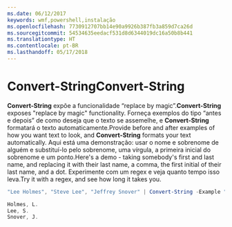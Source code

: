```yaml
---
ms.date: 06/12/2017
keywords: wmf,powershell,instalação
ms.openlocfilehash: 7730912707bb14e90a9926b387fb3a859d7ca26d
ms.sourcegitcommit: 54534635eedacf531d8d6344019dc16a50b8b441
ms.translationtype: HT
ms.contentlocale: pt-BR
ms.lasthandoff: 05/17/2018
---
```

# <a name="convert-string"></a><span data-ttu-id="52894-102">Convert-String</span><span class="sxs-lookup"><span data-stu-id="52894-102">Convert-String</span></span>
<span data-ttu-id="52894-103">**Convert-String** expõe a funcionalidade “replace by magic”.</span><span class="sxs-lookup"><span data-stu-id="52894-103">**Convert-String** exposes "replace by magic" functionality.</span></span> <span data-ttu-id="52894-104">Forneça exemplos do tipo “antes e depois” de como deseja que o texto se assemelhe, e **Convert-String** formatará o texto automaticamente.</span><span class="sxs-lookup"><span data-stu-id="52894-104">Provide before and after examples of how you want text to look, and **Convert-String** formats your text automatically.</span></span> <span data-ttu-id="52894-105">Aqui está uma demonstração: usar o nome e sobrenome de alguém e substituí-lo pelo sobrenome, uma vírgula, a primeira inicial do sobrenome e um ponto.</span><span class="sxs-lookup"><span data-stu-id="52894-105">Here's a demo - taking somebody's first and last name, and replacing it with their last name, a comma, the first initial of their last name, and a dot.</span></span> <span data-ttu-id="52894-106">Experimente com um regex e veja quanto tempo isso leva.</span><span class="sxs-lookup"><span data-stu-id="52894-106">Try it with a regex, and see how long it takes you.</span></span>

```powershell
"Lee Holmes", "Steve Lee", "Jeffrey Snover" | Convert-String -Example "Bill Gates=Gates, B.","John Smith=Smith, J."

Holmes, L.
Lee, S.
Snover, J.
```
